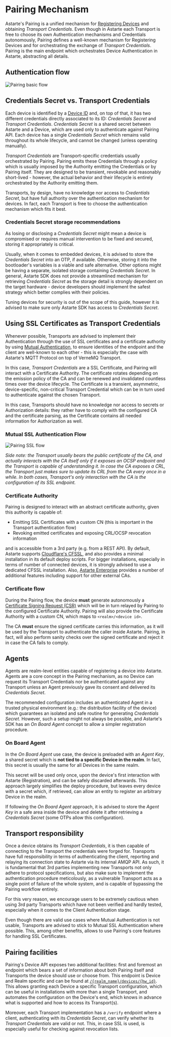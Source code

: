 # Pairing Mechanism

Astarte's Pairing is a unified mechanism for [Registering Devices](035-register_device.html) and
obtaining *Transport Credentials*. Even though in Astarte each Transport is free to choose its own
Authentication mechanisms and Credentials autonomously, Pairing defines a well-known mechanism for
Registering Devices and for orchestrating the exchange of *Transport Credentials*. Pairing is the
main endpoint which orchestrates Device Authentication in Astarte, abstracting all details.

## Authentication flow

![Pairing basic flow](assets/astarte_basic_pairing_routine.svg)

## Credentials Secret vs. Transport Credentials

Each device is identified by a [Device ID](010-design_principles.html#device-id) and, on top of
that, it has two different credentials directly associated to its ID: *Credentials Secret* and
*Transport Credentials*. *Credentials Secret* is a shared secret between Astarte and a Device, which
are used only to authenticate against Pairing API. Each device has a single *Credentials Secret*
which remains valid throughout its whole lifecycle, and cannot be changed (unless operating
manually).

*Transport Credentials* are Transport-specific credentials usually orchestrated by Pairing. Pairing
emits these Credentials through a policy which is usually imposed by the Authority emitting the
Credentials or by Pairing itself. They are designed to be transient, revokable and reasonably
short-lived - however, the actual behavior and their lifecycle is entirely orchestrated by the
Authority emitting them.

Transports, by design, have no knowledge nor access to *Credentials Secret*, but have full authority
over the authentication mechanism for devices. In fact, each Transport is free to choose the
authentication mechanism which fits it best.

### Credentials Secret storage recommendations

As losing or disclosing a *Credentials Secret* might mean a device is compromised or requires manual
intervention to be fixed and secured, storing it appropriately is critical.

Usually, when it comes to embedded devices, it is advised to store the *Credentials Secret* into an
OTP, if available. Otherwise, storing it into the bootloader's variables is a viable and safe
alternative. Other options might be having a separate, isolated storage containing *Credentials
Secret*. In general, Astarte SDK does not provide a streamlined mechanism for retrieving
*Credentials Secret* as the storage detail is strongly dependent on the target hardware - device
developers should implement the safest strategy which better complies with their policies.

Tuning devices for security is out of the scope of this guide, however it is advised to make sure
only Astarte SDK has access to *Credentials Secret*.

## Using SSL Certificates as Transport Credentials

Whenever possible, Transports are advised to implement their Authentication through the use of SSL
certificates and a certificate authority by using [Mutual
Authentication](https://en.wikipedia.org/wiki/Mutual_authentication), to ensure identities of the
endpoint and the client are well-known to each other - this is especially the case with Astarte's
MQTT Protocol on top of VerneMQ Transport.

In this case, *Transport Credentials* are a SSL Certificate, and Pairing will interact with a
Certificate Authority. The certificate rotates depending on the emission policy of the CA and can be
renewed and invalidated countless times over the device lifecycle. The Certificate is a transient,
asymmetric, device-specific, non-critical Transport Credential which can be in turn used to
authenticate against the chosen Transport.

In this case, Transports should have no knowledge nor access to secrets or Authorization details:
they rather have to comply with the configured CA and the certificate parsing, as the Certificate
contains all needed information for Authorization as well.

### Mutual SSL Authentication Flow

![Pairing SSL flow](assets/astarte_ssl_pairing_routine.svg)

*Side note: the Transport usually bears the public certificate of the CA, and actually interacts
with the CA itself only if it exposes an OCSP endpoint and the Transport is capable of understanding
it. In case the CA exposes a CRL, the Transport just makes sure to update its CRL from the CA every
once in a while. In both cases, Transport's only interaction with the CA is the configuration of its
SSL endpoint.*

### Certificate Authority

Pairing is designed to interact with an abstract certificate authority, given this authority is
capable of:

 * Emitting SSL Certificates with a custom CN (this is important in the Transport authentication
   flow)
 * Revoking emitted certificates and exposing CRL/OCSP revocation information

and is accessible from a 3rd party (e.g. from a REST API). By default, Astarte supports
[Cloudflare's CFSSL](https://github.com/cloudflare/cfssl), and also provides a minimal installation
in its default deploy scripts. For bigger installations, especially in terms of number of connected
devices, it is strongly advised to use a dedicated CFSSL installation. Also, [Astarte
Enterprise](http://astarte.cloud/enterprise) provides a number of additional features including
support for other external CAs.

### Certificate flow

During the Pairing flow, the device **must** generate autonomously a [Certificate Signing Request
(CSR)](https://en.wikipedia.org/wiki/Certificate_signing_request) which will be in turn relayed by
Pairing to the configured Certificate Authority. Pairing will also provide the Certificate Authority
with a custom CN, which maps to `<realm>/<device id>`.

The CA **must** ensure the signed certificate carries this information, as it will be used by the
Transport to authenticate the caller inside Astarte. Pairing, in fact, will also perform sanity
checks over the signed certificate and reject it in case the CA fails to comply.

## Agents

Agents are realm-level entities capable of registering a device into Astarte. Agents are a core
concept in the Pairing mechanism, as no Device can request its Transport Credentials nor be
authenticated against any Transport unless an Agent previously gave its consent and delivered its
*Credentials Secret*.

The recommended configuration includes an authenticated Agent in a trusted physical environment
(e.g.: the distribution facility of the device) which guarantees an isolated and safe routine for
generating *Credentials Secret*. However, such a setup might not always be possible, and Astarte's
SDK has an *On Board Agent* concept to allow a simpler registration procedure.

### On Board Agent

In the *On Board Agent* use case, the device is preloaded with an *Agent Key*, a shared secret which
is **not tied to a specific Device in the realm**. In fact, this secret is usually the same for all
Devices in the same realm.

This secret will be used only once, upon the device's first interaction with Astarte (Registration),
and can be safely discarded afterwards. This approach largely simplifies the deploy procedure, but
leaves every device with a secret which, if retrieved, can allow an entity to register an arbitrary
Device in the realm.

If following the *On Board Agent* approach, it is advised to store the *Agent Key* in a safe area
inside the device and delete it after retrieving a *Credentials Secret* (some OTPs allow this
configuration).

## Transport responsibility

Once a device obtains its *Transport Credentials*, it is then capable of connecting to the Transport
the credentials were forged for. Transports have full responsibility in terms of authenticating the
client, reporting and relaying its connection state to Astarte via its internal AMQP API. As such,
it is fundamental that 3rd parties implementing new Transports not only adhere to protocol
specifications, but also make sure to implement the authentication procedure meticolously, as a
vulnerable Transport acts as a single point of failure of the whole system, and is capable of
bypassing the Pairing workflow entirely.

For this very reason, we encourage users to be extremely cautious when using 3rd party Transports
which have not been verified and hardly tested, especially when it comes to the Client
Authentication stage.

Even though there are valid use cases where Mutual Authentication is not usable, Transports are
advised to stick to Mutual SSL Authentication where possible. This, among other benefits, allows to
use Pairing's core features for handling SSL Certificates.

## Pairing facilities

Pairing's Device API exposes two additional facilities: first and foremost an endpoint which bears a
set of information about both Pairing itself and Transports the device should use or choose from.
This endpoint is Device and Realm specific and can be found at
[`/{realm_name}/devices/{hw_id}`](api/index.html?urls.primaryName=Pairing%20API#/device/getInfo).
This allows granting each Device a specific Transport configuration, which can be useful in
installations with more than a single Transport, and automates the configuration on the Device's
end, which knows in advance what is supported and how to access its Transport(s).

Moreover, each Transport implementation has a `/verify` endpoint where a client, authenticating with
its *Credentials Secret*, can verify whether its *Transport Credentials* are valid or not. This, in
case SSL is used, is especially useful for checking against revocation lists.
